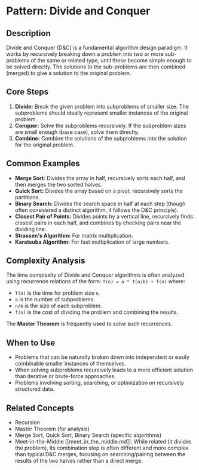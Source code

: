 # Pattern: Divide and Conquer

## Description

Divide and Conquer (D&C) is a fundamental algorithm design paradigm. It works by recursively breaking down a problem into two or more sub-problems of the same or related type, until these become simple enough to be solved directly. The solutions to the sub-problems are then combined (merged) to give a solution to the original problem.

## Core Steps

1.  **Divide:** Break the given problem into subproblems of smaller size. The subproblems should ideally represent smaller instances of the original problem.
2.  **Conquer:** Solve the subproblems recursively. If the subproblem sizes are small enough (base case), solve them directly.
3.  **Combine:** Combine the solutions of the subproblems into the solution for the original problem.

## Common Examples

*   **Merge Sort:** Divides the array in half, recursively sorts each half, and then merges the two sorted halves.
*   **Quick Sort:** Divides the array based on a pivot, recursively sorts the partitions.
*   **Binary Search:** Divides the search space in half at each step (though often considered a distinct algorithm, it follows the D&C principle).
*   **Closest Pair of Points:** Divides points by a vertical line, recursively finds closest pairs in each half, and combines by checking pairs near the dividing line.
*   **Strassen's Algorithm:** For matrix multiplication.
*   **Karatsuba Algorithm:** For fast multiplication of large numbers.

## Complexity Analysis

The time complexity of Divide and Conquer algorithms is often analyzed using recurrence relations of the form:
`T(n) = a * T(n/b) + f(n)`
where:
*   `T(n)` is the time for problem size `n`.
*   `a` is the number of subproblems.
*   `n/b` is the size of each subproblem.
*   `f(n)` is the cost of dividing the problem and combining the results.

The **Master Theorem** is frequently used to solve such recurrences.

## When to Use

*   Problems that can be naturally broken down into independent or easily combinable smaller instances of themselves.
*   When solving subproblems recursively leads to a more efficient solution than iterative or brute-force approaches.
*   Problems involving sorting, searching, or optimization on recursively structured data.

## Related Concepts

*   Recursion
*   Master Theorem (for analysis)
*   Merge Sort, Quick Sort, Binary Search (specific algorithms)
*   Meet-in-the-Middle [[meet_in_the_middle.md]]: While related (it divides the problem), its combination step is often different and more complex than typical D&C merges, focusing on searching/pairing between the results of the two halves rather than a direct merge. 